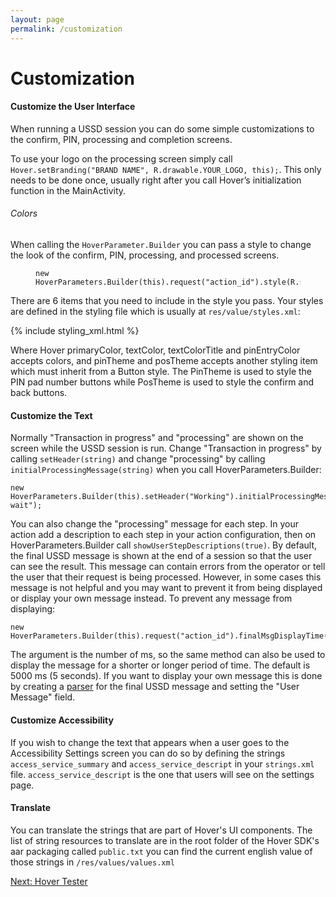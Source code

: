 ```yaml
---
layout: page
permalink: /customization
---
```


# Customization

#### Customize the User Interface

When running a USSD session you can do some simple customizations to the confirm, PIN, processing and completion screens. 

To use your logo on the processing screen simply call `Hover.setBranding("BRAND NAME", R.drawable.YOUR_LOGO, this);`. This only needs to be done once, usually right after you call Hover’s initialization function in the MainActivity.
 
###### Colors

When calling the `HoverParameter.Builder` you can pass a style to change the look of the confirm, PIN, processing, and processed screens.

<figure>
 <pre><code class="java" data-lang="java">new HoverParameters.Builder(this).request("action_id").style(R.style.myHoverTheme);</code></pre>
</figure>
 
There are 6 items that you need to include in the style you pass. Your styles are defined in the styling file which is usually at `res/value/styles.xml`:

{% include styling_xml.html %}

Where Hover primaryColor, textColor, textColorTitle and pinEntryColor accepts colors, and pinTheme and posTheme accepts another styling item which must inherit from a Button style. The PinTheme is used to style the PIN pad number buttons while PosTheme is used to style the confirm and back buttons.
    
#### Customize the Text

Normally "Transaction in progress" and "processing" are shown on the screen while the USSD session is run. Change "Transaction in progress" by calling `setHeader(string)` and change "processing" by calling `initialProcessingMessage(string)` when you call HoverParameters.Builder:

    new HoverParameters.Builder(this).setHeader("Working").initialProcessingMessage("please wait");

You can also change the "processing" message for each step. In your action add a description to each step in your action configuration, then on HoverParameters.Builder call `showUserStepDescriptions(true)`. By default, the final USSD message is shown at the end of a session so that the user can see the result. This message can contain errors from the operator or tell the user that their request is being processed. However, in some cases this message is not helpful and you may want to prevent it from being displayed or display your own message instead. To prevent any message from displaying:

    new HoverParameters.Builder(this).request("action_id").finalMsgDisplayTime(0);

The argument is the number of ms, so the same method can also be used to display the message for a shorter or longer period of time. The default is 5000 ms (5 seconds). If you want to display your own message this is done by creating a [parser](/parsing) for the final USSD message and setting the "User Message" field.

#### Customize Accessibility

If you wish to change the text that appears when a user goes to the Accessibility Settings screen you can do so by defining the strings `access_service_summary` and `access_service_descript` in your `strings.xml` file. `access_service_descript` is the one that users will see on the settings page.

#### Translate

You can translate the strings that are part of Hover's UI components. The list of string resources to translate are in the root folder of the Hover SDK's aar packaging called `public.txt` you can find the current english value of those strings in `/res/values/values.xml`

[Next: Hover Tester](/hover-tester)
